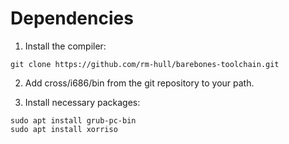 # Dependencies

1. Install the compiler:

```
git clone https://github.com/rm-hull/barebones-toolchain.git
```

2. Add cross/i686/bin from the git repository to your path.

3. Install necessary packages:

```
sudo apt install grub-pc-bin
sudo apt install xorriso
```
